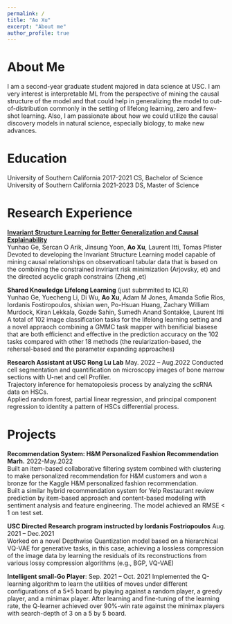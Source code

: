 ```yaml
---
permalink: /
title: "Ao Xu"
excerpt: "About me"
author_profile: true
---
```



# About Me

I am a second-year graduate student majored in data science at USC. I am very interest is interpretable ML from the perspective of mining the causal structure of the model and that could help in generalizing the model to out-of-distribution commonly in the setting of lifelong learning, zero and few-shot learning. Also, I am passionate about how we could utilize the causal discovery models in natural science, especially biology, to make new advances. 


Education
======

<p>University of Southern California 2017-2021 CS, Bachelor of Science <br>
University of Southern California 2021-2023 DS, Master of Science </p>

Research Experience
======

**[Invariant Structure Learning for Better Generalization and Causal Explainability](https://arxiv.org/abs/2206.06469)** <br>
Yunhao Ge, Sercan O Arik, Jinsung Yoon, **Ao Xu**, Laurent Itti, Tomas Pfister <br>
Devoted to developing the Invariant Structure Learning model capable of mining causal relationships on observatioanl tabular data that is based on the combining the constrained inviriant risk minimization (Arjovsky, et) and the directed acyclic graph constrains (Zheng ,et)<br>

**Shared Knowledge Lifelong Learning** (just submmited to ICLR) <br>
Yunhao Ge, Yuecheng Li, Di Wu, **Ao Xu**, Adam M Jones, Amanda Sofie Rios, Iordanis Fostiropoulos, shixian wen, Po-Hsuan Huang, Zachary William Murdock, Kiran Lekkala, Gozde Sahin, Sumedh Anand Sontakke, Laurent Itti <br>
A total of 102 image classification tasks for the lifelong learning setting and a novel appraoch combining a GMMC task mapper with benificial biasese that are both efficienct and effective in the prediction accuracy on the 102 tasks compared with other 18 methods (the reularization-based, the rehersal-based and the parameter expanding approaches) <br>

**Research Assistant at USC Rong Lu Lab**	May. 2022 – Aug.2022
Conducted cell segmentation and quantification on microscopy images of bone marrow sections with U-net and cell Profiler. <br>
Trajectory inference for hematopoiesis process by analyzing the scRNA data on HSCs. <br>
Applied random forest, partial linear regression, and principal component regression to identity a pattern of HSCs differential process. <br>

Projects
======
**Recommendation System: H&M Personalized Fashion Recommendation Marh.** 2022-May.2022 <br>
Built an item-based collaborative filtering system combined with clustering to make personalized recommendation for H&M customers and won a bronze for the Kaggle H&M personalized fashion recommendation. <br>
Built a similar hybrid recommendation system for Yelp Restaurant review prediction by item-based approach and content-based modeling with sentiment analysis and feature engineering. The model achieved an RMSE < 1 on test set. <br>

**USC Directed Research program instructed by Iordanis Fostriopoulos** Aug. 2021 – Dec.2021 <br>
Worked on a novel Depthwise Quantization model based on a hierarchical VQ-VAE for generative tasks, in this case, achieving a lossless compression of the image data by learning the residuals of its reconstructions from various lossy compression algorithms (e.g., BGP, VQ-VAE) <br>

**Intelligent small-Go Player**: Sep. 2021 – Oct. 2021
Implemented the Q-learning algorithm to learn the utilities of moves under different configurations of a 5*5 board by playing against a random player, a greedy player, and a minimax player.
After learning and fine-tuning of the learning rate, the Q-learner achieved over 90%-win rate against the minimax players with search-depth of 3 on a 5 by 5 board. <br>